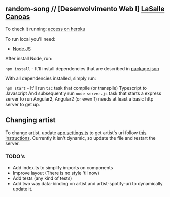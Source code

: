 ## random-song // [Desenvolvimento Web I] [LaSalle Canoas](http://unilasalle.edu.br/canoas/)

To check it running: [access on heroku](http://random-song.herokuapp.com)

To run local you'll need:

* [Node.JS](https://nodejs.org/en/download/)

After install Node, run:

`npm install` - It'll install dependencies that are described in [package.json](https://github.com/ndeitch/random-song/blob/master/package.json)

With all dependencies installed, simply run:

`npm start` - It'll run `tsc` task that compile (or transpile) Typescript to Javascript 
And subsequently run `node server.js` task that starts a express server to run Angular2, Angular2 (or even 1) needs at least a basic http server to get up.

## Changing artist

To change artist, update [app.settings.ts](https://github.com/ndeitch/random-song/blob/master/app/app.settings.ts) to get artist's uri follow [this instructions](https://developer.spotify.com/web-api/user-guide/#spotify-uris-and-ids). Currently it isn't dynamic, so update the file and restart the server.

### TODO's

* Add index.ts to simplify imports on components
* Improve layout (There is no style 'til now)
* Add tests (any kind of tests)
* Add two way data-binding on artist and artist-spotify-uri to dynamically update it.

